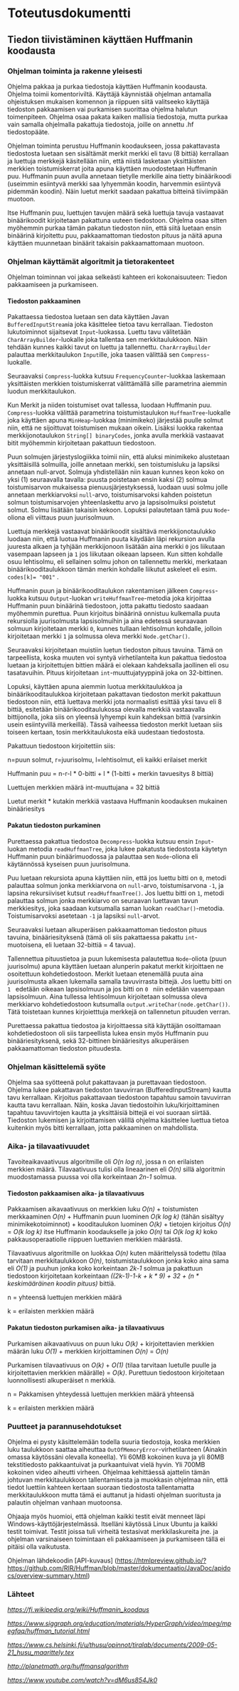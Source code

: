 # Toteutusdokumentti
## Tiedon tiivistäminen käyttäen Huffmanin koodausta
 
### Ohjelman toiminta ja rakenne yleisesti

Ohjelma pakkaa ja purkaa tiedostoja käyttäen Huffmanin koodausta. Ohjelma toimii komentoriviltä.
Käyttäjä käynnistää ohjelman antamalla ohjeistuksen mukaisen komennon ja riippuen siitä valitseeko käyttäjä tiedoston pakkaamisen vai purkamisen suorittaa ohjelma halutun toimenpiteen. Ohjelma osaa pakata kaiken mallisia tiedostoja, mutta purkaa vain samalla ohjelmalla pakattuja tiedostoja, joille on annettu .hf tiedostopääte.

Ohjelman toiminta perustuu Huffmanin koodaukseen, jossa pakattavasta tiedostosta luetaan sen sisältämät merkit merkki eli tavu (8 bittiä) kerrallaan ja luettuja merkkejä käsitellään niin, että niistä lasketaan yksittäisten merkkien toistumiskerrat joita apuna käyttäen muodostetaan Huffmanin puu. Huffmanin puun avulla annetaan tietylle merkille aina tietty binäärikoodi (useimmin esiintyvä merkki saa lyhyemmän koodin, harvemmin esiintyvä pidemmän koodin). Näin luetut merkit saadaan pakattua bitteinä tiiviimpään muotoon.

Itse Huffmanin puu, luettujen tavujen määrä sekä luettuja tavuja vastaavat binäärikoodit kirjoitetaan pakattuna uuteen tiedostoon. Ohjelma osaa sitten myöhemmin purkaa tämän pakatun tiedoston niin, että siitä luetaan ensin binäärinä kirjoitettu puu, pakkaamattoman tiedoston pituus ja näitä apuna käyttäen muunnetaan binäärit takaisin pakkaamattomaan muotoon. 

### Ohjelman käyttämät algoritmit ja tietorakenteet

Ohjelman toiminnan voi jakaa selkeästi kahteen eri kokonaisuuteen: Tiedon pakkaamiseen ja purkamiseen.

#### Tiedoston pakkaaminen

Pakattaessa tiedostoa luetaan sen data käyttäen Javan ```BufferedInputStream```ia joka käsittelee tietoa tavu kerrallaan. Tiedoston lukutoiminnot sijaitsevat ```Input```-luokassa. Luettu tavu välitetään ```CharArrayBuilder```-luokalle joka tallentaa sen merkkitaulukkoon. Näin tehdään kunnes kaikki tavut on luettu ja tallennettu. ```CharArrayBuilder``` palauttaa merkkitaulukon ```Input```ille, joka taasen välittää sen ```Compress```-luokalle.

Seuraavaksi ```Compress```-luokka kutsuu ```FrequencyCounter```-luokkaa laskemaan yksittäisten merkkien toistumiskerrat välittämällä sille parametrina aiemmin luodun merkkitaulukon. 

Kun Merkit ja niiden toistumiset ovat tallessa, luodaan Huffmanin puu. ```Compress```-luokka välittää parametrina toistumistaulukon ```HuffmanTree```-luokalle joka käyttäen apuna ```MinHeap```-luokkaa (minimikeko) järjestää puulle solmut niin, että ne sijoittuvat toistumisen mukaan oikein. Lisäksi luokka rakentaa merkkijonotaulukon ```String[] binaryCodes```, jonka avulla merkkiä vastaavat bitit myöhemmin kirjoitetaan pakattuun tiedostoon. 

Puun solmujen järjestyslogiikka toimii niin, että aluksi minimikeko alustetaan yksittäisillä solmuilla, joille annetaan merkki, sen toistumisluku ja lapsiksi annetaan null-arvot. Solmuja yhdistellään niin kauan kunnes keon koko on yksi (1) seuraavalla tavalla: puusta poistetaan ensin kaksi (2) solmua toistumisarvon mukaisessa pienuusjärjestyksessä, luodaan uusi solmu jolle annetaan merkkiarvoksi ```null```-arvo, toistumisarvoksi kahden poistetun solmun toistumisarvojen yhteenlaskettu arvo ja lapsisolmuiksi poistetut solmut. Solmu lisätään takaisin kekoon. Lopuksi palautetaan tämä puu ```Node```-oliona eli viittaus puun juurisolmuun.

Luettuja merkkejä vastaavat binäärikoodit sisältävä merkkijonotaulukko luodaan niin, että luotua Huffmanin puuta käydään läpi rekursion avulla juuresta alkaen ja tyhjään merkkijonoon lisätään aina merkki ```0``` jos liikutaan vasempaan lapseen ja ```1``` jos liikutaan oikeaan lapseen. Kun sitten kohdalle osuu lehtisolmu, eli sellainen solmu johon on tallennettu merkki, merkataan binäärikooditaulukkoon tämän merkin kohdalle liikutut askeleet eli esim. ```codes[k]= "001"``` .

Huffmanin puun ja binäärikooditaulukon rakentamisen jälkeen ```Compress```-luokka kutsuu ```Output```-luokan ```writeHuffmanTree```-metodia joka kirjoittaa Huffmanin puun binäärinä tiedostoon, jotta pakattu tiedosto saadaan myöhemmin purettua. Puun kirjoitus binäärinä onnistuu kulkemalla puuta rekursiolla juurisolmusta lapsisolmuihin ja aina edetessä seuraavaan solmuun kirjoitetaan merkki ```0```, kunnes tullaan lehtisolmun kohdalle, jolloin kirjoitetaan merkki ```1``` ja solmussa oleva merkki ```Node.getChar()```.

Seuraavaksi kirjoitetaan muistiin luetun tiedoston pituus tavuina. Tämä on tarpeellista, koska muuten voi syntyä virhetilanteita kun pakattua tiedostoa luetaan ja kirjoitettujen bittien määrä ei olekaan kahdeksalla jaollinen eli osu tasatavuihin. Pituus kirjoitetaan ```int```-muuttujatyyppinä joka on 32-bittinen.

Lopuksi, käyttäen apuna aiemmin luotua merkkitaulukkoa ja binäärikooditaulukkoa kirjoitetaan pakattavan tiedoston merkit pakattuun tiedostoon niin, että luettava merkki jota normaalisti esittää yksi tavu eli 8 bittiä, esitetään binäärikooditaulukossa olevalla merkkiä vastaavalla bittijonolla, joka siis on yleensä lyhyempi kuin kahdeksan bittiä (varsinkin usein esiintyvillä merkeillä). Tässä vaiheessa tiedoston merkit luetaan siis toiseen kertaan, tosin merkkitaulukosta eikä uudestaan tiedostosta. 

Pakattuun tiedostoon kirjoitettiin siis:

n=puun solmut, r=juurisolmu, l=lehtisolmut, eli kaikki erilaiset merkit

Huffmanin puu = n-r-l * 0-bitti + l * (1-bitti + merkin tavuesitys 8 bittiä)

Luettujen merkkien määrä int-muuttujana = 32 bittiä

Luetut merkit * kutakin merkkiä vastaava Huffmanin koodauksen mukainen binääriesitys

#### Pakatun tiedoston purkaminen

Purettaessa pakattua tiedostoa ```Decompress```-luokka kutsuu ensin ```Input```-luokan metodia ```readHuffmanTree```, joka lukee pakatusta tiedostosta käytetyn Huffmanin puun binäärimuodossa ja palauttaa sen ```Node```-oliona eli käytännössä kyseisen puun juurisolmuna. 

Puu luetaan rekursiota apuna käyttäen niin, että jos luettu bitti on ```0```, metodi palauttaa solmun jonka merkkiarvona on ```null```-arvo, toistumisarvona ```-1```, ja lapsina rekursiiviset kutsut ```readHuffmanTree()```. Jos luettu bitti on ```1```, metodi palauttaa solmun jonka merkkiarvo on seuraavan luettavan tavun merkkiesitys, joka saadaan kutsumalla saman luokan ```readChar()```-metodia. Toistumisarvoksi asetetaan ```-1``` ja lapsiksi ```null```-arvot.

Seuraavaksi luetaan alkuperäisen pakkaamattoman tiedoston pituus tavuina, binääriesityksenä (tämä oli siis pakattaessa pakattu ```int```-muotoisena, eli luetaan 32-bittiä = 4 tavua).

Tallennettua pituustietoa ja puun lukemisesta palautettua ```Node```-oliota (puun juurisolmu) apuna käyttäen luetaan alunperin pakatut merkit kirjoittaen ne osoitettuun kohdetiedostoon. Merkit luetaan etenemällä puuta aina juurisolmusta alkaen lukemalla samalla tavuvirrasta bittejä. Jos luettu bitti on  ```1 ``` edetään oikeaan lapsisolmuun ja jos bitti on  ```0 ``` niin edetään vasempaan lapsisolmuun. Aina tullessa lehtisolmuun kirjoitetaan solmussa oleva merkkiarvo kohdetiedostoon kutsumalla ```output.writeChar(node.getChar())```. Tätä toistetaan kunnes kirjoietttuja merkkejä on tallennetun pituuden verran.

Purettaessa pakattua tiedostoa ja kirjoittaessa sitä käyttäjän osoittamaan kohdetiedostoon oli siis tarpeellista lukea ensin myös Huffmanin puu binääriesityksenä, sekä 32-bittinen binääriesitys alkuperäisen pakkaamattoman tiedoston pituudesta.

### Ohjelman käsittelemä syöte

Ohjelma saa syötteenä polut pakattavaan ja purettavaan tiedostoon. Ohjelma lukee pakattavan tiedoston tavuvirran (BufferedInputStream) kautta tavu kerrallaan. Kirjoitus pakattavaan tiedostoon tapahtuu samoin tavuvirran kautta tavu kerrallaan. Näin, koska Javan tiedostoihin luku/kirjoittaminen tapahtuu tavuvirtojen kautta ja yksittäisiä bittejä ei voi suoraan siirtää. Tiedoston lukemisen ja kirjoittamisen välillä ohjelma käsittelee luettua tietoa kuitenkin myös bitti kerrallaan, jotta pakkaaminen on mahdollista. 

### Aika- ja tilavaativuudet

Tavoiteaikavaativuus algoritmille oli *O(n log n)*, jossa n on erilaisten merkkien määrä. Tilavaativuus tulisi olla lineaarinen eli *O(n)* sillä algoritmin muodostamassa puussa voi olla korkeintaan *2n-1* solmua.

#### Tiedoston pakkaamisen aika- ja tilavaativuus

Pakkaamisen aikavaativuus on merkkien luku *O(n)* + toistumisten merkkaaminen *O(n)* + Huffmanin puun luominen *O(k log k)* (tähän sisältyy minimikekotoiminnot) + kooditaulukon luominen *O(k)* + tietojen kirjoitus *O(n)* = *O(k log k)* itse Huffmanin koodaukselle ja joko *O(n)* tai *O(k log k)* koko pakkausoperaatiolle riippuen luettavien merkkien määrästä.

Tilavaativuus algoritmille on luokkaa *O(n)* kuten määrittelyssä todettu (tilaa tarvitaan merkkitaulukkoon *O(n)*, toistumistaulukkoon jonka koko aina sama eli *O(1)* ja puuhun jonka koko korkeintaan *2k-1* solmua ja pakattuun tiedostoon kirjoitetaan korkeintaan *((2k-1)-1-k + k * 9) + 32 + (n * keskimääräinen koodin pituus)* bittiä.

n = yhteensä luettujen merkkien määrä

k = erilaisten merkkien määrä

#### Pakatun tiedoston purkamisen aika- ja tilavaativuus

Purkamisen aikavaativuus on puun luku *O(k)* + kirjoitettavien merkkien määrän luku *O(1)* + merkkien kirjoittaminen *O(n)* = *O(n)*

Purkamisen tilavaativuus on *O(k)* + *O(1)* (tilaa tarvitaan luetulle puulle ja kirjoitettavien merkkien määrälle) = *O(k)*.
Purettuun tiedostoon kirjoitetaan luonnollisesti alkuperäiset n merkkiä.

n = Pakkamisen yhteydessä luettujen merkkien määrä yhteensä 

k = erilaisten merkkien määrä

### Puutteet ja parannusehdotukset

Ohjelma ei pysty käsittelemään todella suuria tiedostoja, koska merkkien luku taulukkoon saattaa aiheuttaa ```OutOfMemoryError```-virhetilanteen (Ainakin omassa käytössäni olevalla koneella). Yli 60MB kokoinen kuva ja yli 80MB tekstitiedosto pakkaantuivat ja purkaantuivat vielä hyvin. Yli 700MB kokoinen video aiheutti virheen. Ohjelmaa kehittäessä ajattelin tämän johtuvan merkkitaulukkoon tallentamisesta ja muokkasin ohjelmaa niin, että tiedot luettiin kahteen kertaan suoraan tiedostosta tallentamatta merkkitaulukkoon mutta tämä ei auttanut ja hidasti ohjelman suoritusta ja palautin ohjelman vanhaan muotoonsa.

Ohjaaja myös huomioi, että ohjelman kaikki testit eivät menneet läpi Windows-käyttöjärjestelmässä. Itselläni käytössä Linux Ubuntu ja kaikki testit toimivat.  Testit joissa tuli virheitä testasivat merkkilaskureita jne. ja ohjelman varsinaiseen toimintaan eli pakkaamiseen ja purkamiseen tällä ei pitäisi olla vaikutusta.

Ohjelman lähdekoodin [API-kuvaus] (https://htmlpreview.github.io/?https://github.com/RIR/Huffman/blob/master/dokumentaatio/JavaDoc/apidocs/overview-summary.html)

### Lähteet

*https://fi.wikipedia.org/wiki/Huffmanin_koodaus*

*https://www.siggraph.org/education/materials/HyperGraph/video/mpeg/mpegfaq/huffman_tutorial.html*

*https://www.cs.helsinki.fi/u/thusu/opinnot/tiralab/documents/2009-05-21_husu_maarittely.tex*

*http://planetmath.org/huffmansalgorithm*

*https://www.youtube.com/watch?v=dM6us854Jk0*
